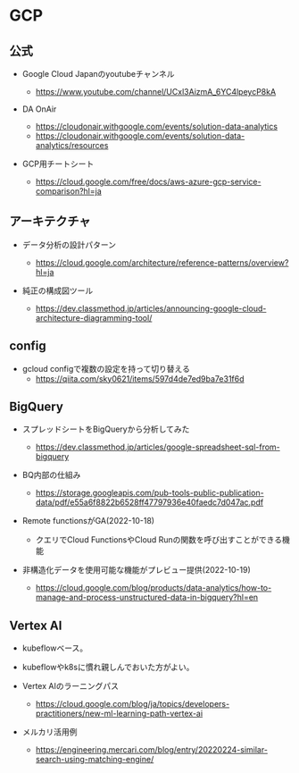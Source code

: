 # GCP

## 公式

- Google Cloud Japanのyoutubeチャンネル
  - https://www.youtube.com/channel/UCxl3AizmA_6YC4lpeycP8kA

- DA OnAir
  - https://cloudonair.withgoogle.com/events/solution-data-analytics
  - https://cloudonair.withgoogle.com/events/solution-data-analytics/resources

- GCP用チートシート
  - https://cloud.google.com/free/docs/aws-azure-gcp-service-comparison?hl=ja

## アーキテクチャ

- データ分析の設計パターン
  - https://cloud.google.com/architecture/reference-patterns/overview?hl=ja

- 純正の構成図ツール
  - https://dev.classmethod.jp/articles/announcing-google-cloud-architecture-diagramming-tool/

## config

- gcloud configで複数の設定を持って切り替える
  - https://qiita.com/sky0621/items/597d4de7ed9ba7e31f6d

## BigQuery

- スプレッドシートをBigQueryから分析してみた
  - https://dev.classmethod.jp/articles/google-spreadsheet-sql-from-bigquery

- BQ内部の仕組み
  - https://storage.googleapis.com/pub-tools-public-publication-data/pdf/e55a6f8822b6528ff47797936e40faedc7d047ac.pdf

- Remote functionsがGA(2022-10-18)
  - クエリでCloud FunctionsやCloud Runの関数を呼び出すことができる機能

- 非構造化データを使用可能な機能がプレビュー提供(2022-10-19)
  - https://cloud.google.com/blog/products/data-analytics/how-to-manage-and-process-unstructured-data-in-bigquery?hl=en

## Vertex AI

- kubeflowベース。
- kubeflowやk8sに慣れ親しんでおいた方がよい。

- Vertex AIのラーニングパス
  - https://cloud.google.com/blog/ja/topics/developers-practitioners/new-ml-learning-path-vertex-ai

- メルカリ活用例
  - https://engineering.mercari.com/blog/entry/20220224-similar-search-using-matching-engine/